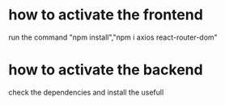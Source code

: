 # how to activate the frontend 
run the command "npm install","npm i axios react-router-dom"

# how to activate the backend 
check the dependencies and install the usefull 
